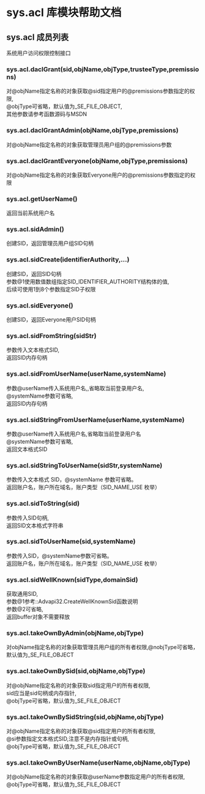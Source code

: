 # sys.acl 库模块帮助文档

<a id="sys.acl"></a>
## sys.acl 成员列表

系统用户访问权限控制接口

<a id="sys.acl.daclGrant"></a>
### sys.acl.daclGrant(sid,objName,objType,trusteeType,premissions) 
 对@objName指定名称的对象获取@sid指定用户的@premissions参数指定的权限,  
@objType可省略，默认值为_SE_FILE_OBJECT,  
其他参数请参考函数源码与MSDN

<a id="sys.acl.daclGrantAdmin"></a>
### sys.acl.daclGrantAdmin(objName,objType,premissions) 
 对@objName指定名称的对象获取管理员用户组的@premissions参数

<a id="sys.acl.daclGrantEveryone"></a>
### sys.acl.daclGrantEveryone(objName,objType,premissions) 
 对@objName指定名称的对象获取Everyone用户的@premissions参数指定的权限

<a id="sys.acl.getUserName"></a>
### sys.acl.getUserName() 
 返回当前系统用户名

<a id="sys.acl.sidAdmin"></a>
### sys.acl.sidAdmin() 
 创建SID，返回管理员用户组SID句柄

<a id="sys.acl.sidCreate"></a>
### sys.acl.sidCreate(identifierAuthority,...) 
 创建SID，返回SID句柄  
参数@1使用数值数组指定SID_IDENTIFIER_AUTHORITY结构体的值,  
后续可使用1到8个参数指定SID子权限

<a id="sys.acl.sidEveryone"></a>
### sys.acl.sidEveryone() 
 创建SID，返回Everyone用户SID句柄

<a id="sys.acl.sidFromString"></a>
### sys.acl.sidFromString(sidStr) 
 参数传入文本格式SID,  
返回SID内存句柄

<a id="sys.acl.sidFromUserName"></a>
### sys.acl.sidFromUserName(userName,systemName) 
 参数@userName传入系统用户名,,省略取当前登录用户名,  
@systemName参数可省略,  
返回SID内存句柄

<a id="sys.acl.sidStringFromUserName"></a>
### sys.acl.sidStringFromUserName(userName,systemName) 
 参数@userName传入系统用户名,省略取当前登录用户名  
@systemName参数可省略,  
返回文本格式SID

<a id="sys.acl.sidStringToUserName"></a>
### sys.acl.sidStringToUserName(sidStr,systemName) 
 参数传入文本格式 SID，@systemName 参数可省略。  
返回账户名，账户所在域名，账户类型（SID_NAME_USE 枚举）

<a id="sys.acl.sidToString"></a>
### sys.acl.sidToString(sid) 
 参数传入SID句柄,  
返回SID文本格式字符串

<a id="sys.acl.sidToUserName"></a>
### sys.acl.sidToUserName(sid,systemName) 
 参数传入SID，@systemName参数可省略。  
返回账户名，账户所在域名，账户类型（SID_NAME_USE 枚举）

<a id="sys.acl.sidWellKnown"></a>
### sys.acl.sidWellKnown(sidType,domainSid) 
 获取通用SID,  
参数@1参考::Advapi32.CreateWellKnownSid函数说明  
参数@2可省略,  
返回buffer对象不需要释放

<a id="sys.acl.takeOwnByAdmin"></a>
### sys.acl.takeOwnByAdmin(objName,objType) 
 对objName指定名称的对象获取管理员用户组的所有者权限,\@nobjType可省略，默认值为_SE_FILE_OBJECT

<a id="sys.acl.takeOwnBySid"></a>
### sys.acl.takeOwnBySid(sid,objName,objType) 
 对@objName指定名称的对象获取sid指定用户的所有者权限,  
sid应当是sid句柄或内存指针,  
@objType可省略，默认值为_SE_FILE_OBJECT

<a id="sys.acl.takeOwnBySidString"></a>
### sys.acl.takeOwnBySidString(sid,objName,objType) 
 对@objName指定名称的对象获取@sid指定用户的所有者权限,  
@si参数指定文本格式SID,注意不是内存指针或句柄,  
@objType可省略，默认值为_SE_FILE_OBJECT

<a id="sys.acl.takeOwnByUserName"></a>
### sys.acl.takeOwnByUserName(userName,objName,objType) 
 对@objName指定名称的对象获取@userName参数指定用户的所有者权限,  
@objType可省略，默认值为_SE_FILE_OBJECT
